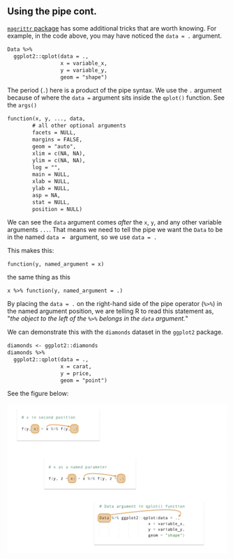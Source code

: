 ## Using the pipe cont.

[`magrittr` package](https://magrittr.tidyverse.org/) has some additional tricks that are worth knowing. For example, in the code above, you may have noticed the `data = .` argument. 

```
Data %>% 
  ggplot2::qplot(data = ., 
                 x = variable_x, 
                 y = variable_y,
                 geom = "shape")
```

The period (`.`) here is a product of the pipe syntax. We use the `.` argument because of where the `data =` argument sits inside the `qplot()` function. See the `args()` 

```
function(x, y, ..., data, 
        # all other optional arguments
        facets = NULL, 
        margins = FALSE, 
        geom = "auto", 
        xlim = c(NA, NA), 
        ylim = c(NA, NA), 
        log = "", 
        main = NULL, 
        xlab = NULL, 
        ylab = NULL, 
        asp = NA, 
        stat = NULL, 
        position = NULL) 
```

We can see the `data` argument comes *after* the `x`, `y`, and any other variable arguments `...`. That means we need to tell the pipe we want the `Data` to be in the named `data = ` argument, so we use `data = .`

This makes this: 

```
function(y, named_argument = x)
```

the same thing as this

```
x %>% function(y, named_argument = .)
```
 
By placing the `data = .` on the right-hand side of the pipe operator (`%>%`) in the named argument position, we are telling R to read this statement as, "*the object to the left of the `%>%` belongs in the `data` argument.*" 

We can demonstrate this with the `diamonds` dataset in the `ggplot2` package. 

```{r diamonds-qplot}
diamonds <- ggplot2::diamonds
diamonds %>% 
  ggplot2::qplot(data = ., 
                 x = carat, 
                 y = price,
                 geom = "point")
```

See the figure below:

![](https://github.com/mjfrigaard/katacoda-scenarios/blob/master/figs/pipe-data-args.png?raw=true)
